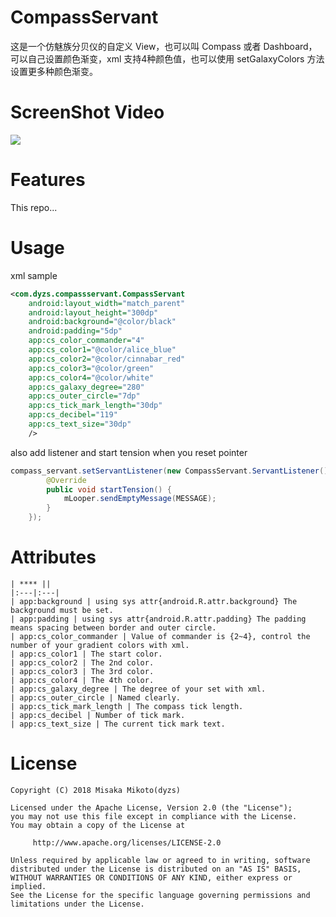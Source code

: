 # CompassServant
这是一个仿魅族分贝仪的自定义 View，也可以叫 Compass 或者 Dashboard，可以自己设置颜色渐变，xml 支持4种颜色值，也可以使用 setGalaxyColors 方法设置更多种颜色渐变。   


# ScreenShot Video
![](https://github.com/dyzs/CompassServant/blob/master/video/compass_servant.gif)

# Features
This repo...

# Usage
xml sample  
```xml
<com.dyzs.compassservant.CompassServant
    android:layout_width="match_parent"
    android:layout_height="300dp"
    android:background="@color/black"
    android:padding="5dp"
    app:cs_color_commander="4"
    app:cs_color1="@color/alice_blue"
    app:cs_color2="@color/cinnabar_red"
    app:cs_color3="@color/green"
    app:cs_color4="@color/white"
    app:cs_galaxy_degree="280"
    app:cs_outer_circle="7dp"
    app:cs_tick_mark_length="30dp"
    app:cs_decibel="119"
    app:cs_text_size="30dp"
    />
```
also add listener and start tension when you reset pointer    
```java
compass_servant.setServantListener(new CompassServant.ServantListener() {
        @Override
        public void startTension() {
            mLooper.sendEmptyMessage(MESSAGE);
        }
    });
```

# Attributes
```
| **** ||
|:---|:---|
| app:background | using sys attr{android.R.attr.background} The background must be set.
| app:padding | using sys attr{android.R.attr.padding} The padding means spacing between border and outer circle.  
| app:cs_color_commander | Value of commander is {2~4}, control the number of your gradient colors with xml. 
| app:cs_color1 | The start color.
| app:cs_color2 | The 2nd color.
| app:cs_color3 | The 3rd color.
| app:cs_color4 | The 4th color.
| app:cs_galaxy_degree | The degree of your set with xml.
| app:cs_outer_circle | Named clearly.
| app:cs_tick_mark_length | The compass tick length.
| app:cs_decibel | Number of tick mark.
| app:cs_text_size | The current tick mark text.
```
# License

    Copyright (C) 2018 Misaka Mikoto(dyzs)

    Licensed under the Apache License, Version 2.0 (the "License");
    you may not use this file except in compliance with the License.
    You may obtain a copy of the License at

         http://www.apache.org/licenses/LICENSE-2.0

    Unless required by applicable law or agreed to in writing, software
    distributed under the License is distributed on an "AS IS" BASIS,
    WITHOUT WARRANTIES OR CONDITIONS OF ANY KIND, either express or implied.
    See the License for the specific language governing permissions and
    limitations under the License.
